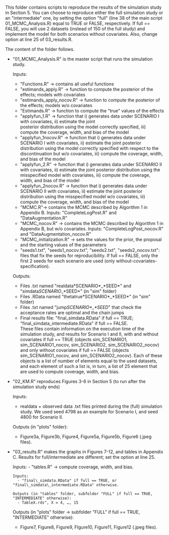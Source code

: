 This folder contains scripts to reproduce the results of the simulation study in Section 5. 
You can choose to reproduce either the full simulation study or an "intermediate" one, by setting the option "full" (line 38 of the main script 01_MCMC_Analysis.R) equal to TRUE or FALSE, respectively. 
If full == FALSE, you will use 2 datasets (instead of 150 of the full study) and implement the model for both scenarios without covariates.
Also, change option at line 25 of 03\_results.R.

The content of the folder follows.

- "01\_MCMC\_Analysis.R" is the master script that runs the simulation study.
  
  Inputs: 
  - "Functions.R" -> contains all useful functions
  - "estimands\_apply.R" -> function to compute the posterior of the effects; models with covariates
  - "estimands\_apply\_nocov.R" -> function to compute the posterior of the effects; models w/o covariates
  - "Estimands.R" -> function to compute the "true" values of the effects
  - "applyfun\_1.R" -> function that i) generates data under SCENARIO I with covariates, ii) estimate the joint    
     posterior distribution using the model correctly specified, iii) compute the coverage, width, and bias of the 
     model
  - "applyfun\_1nocov.R" -> function that i) generates data under SCENARIO I with covariates, ii) estimate the joint
     posterior distribution using the model correctly specified with respect to the discontinuation but w/o covariates, 
     iii) compute the coverage, width, and bias of the model
  - "applyfun\_2.R" -> function that i) generates data under SCENARIO II with covariates, ii) estimate the joint 
     posterior distribution using the misspecified model with covariates, iii) compute the coverage, width, and bias of 
     the model
  - "applyfun\_2nocov.R" -> function that i) generates data under SCENARIO II with covariates, ii) estimate the joint 
     posterior distribution using the misspecified model w/o covariates, iii) compute the coverage, width, and bias of 
     the model
  - "MCMC.R"-> contains the MCMC described by Algorithm 1 in Appendix B. 
       Inputs: "CompleteLogPost.R" and "DataAugmentation.R"
  - "MCMC\_nocov.R" -> contains the MCMC described by Algorithm 1 in Appendix B, but w/o covariates. 
       Inputs: "CompleteLogPost\_nocov.R" and "DataAugmentation\_nocov.R"
  - "MCMC\_initialization.R" -> sets the values for the prior, the proposal and the starting values of the parameters
  - "seeds1.txt", "seeds1\_nocov.txt", "seeds2.txt", "seeds2\_nocov.txt": files that fix the seeds for reproducibility. 
     If full == FALSE, only the first 2 seeds for each scenario are used (only without-covariates-specification). 

   Outputs:
  - Files .txt named "realdata\*SCENARIO\*\_\*SEED\*" and "simdata*SCENARIO*\_\*SEED\*" (in "sim" folder)
  - Files .RData named "thetatrue\*SCENARIO\*\_\*SEED\*" (in "sim" folder)
  - Files .txt named "jump*SCENARIO\*\_\*SEED*" that check the acceptance rates are optimal and the chain jumps
  - Final results file: "final\_simdata.RData" if full == TRUE; "final\_simdata\_intermediate.RData" if full == FALSE.    
    These files contain information on the execution time of the simulation study, and results for Scenario I and II, 
    with and without covariates if full == TRUE (objects sim\_SCENARIO1, sim\_SCENARIO1\_nocov, 
     sim\_SCENARIO2, sim\_SCENARIO2\_nocov) and only without covariates if full == FALSE (objects sim\_SCENARIO1\_nocov, 
     and sim\_SCENARIO2\_nocov). Each of these objects is a list of number of elements equal to the used 
     datasets, and each element of such a list is, in turn, a list of 25 element that are used to compute coverage, 
     width, and bias. 
- "02\_KM.R" reproduces Figures 3-6 in Section 5 (to run after the simulation study ends)

  Inputs: 
  - realdata + observed data .txt files printed during the (full) simulation study. We used seed 4798 as an example for 
     Scenario I, and seed 4800 for Scenario II. 
  
  Outputs (in "plots" folder):
   - Figure3a, Figure3b, Figure4, Figure5a, Figure5b, Figure6 (.jpeg files).
- "03\_results.R" makes the graphs in Figures 7-12, and tables in Appendix C. Results for full/intermediate are
   different; set the option at line 25.

  Inputs: 
      - "tables.R" -> compute coverage, width, and bias. 

      Inputs: 
        - "final\_simdata.RData" if full == TRUE, or "final\_simdata\_intermediate.RData" otherwise.

      Outputs (in "tables" folder, subfolder "FULL" if full == TRUE, "INTERMEDIATE" otherwise): 
        - TableX.rds", X = 4, …, 15

  Outputs (in "plots" folder -> subfolder "FULL" if full == TRUE, "INTERMEDIATE" otherwise):
   - Figure7, Figure8, Figure9, FIgure10, Figure11, Figure12 (.jpeg files).
